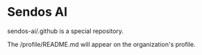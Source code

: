 # Sendos AI

sendos-ai/.github is a special repository.

The /profile/README.md will appear on the organization's profile.

